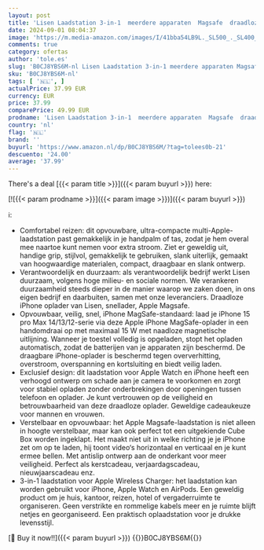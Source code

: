 ```yaml
---
layout: post
title: 'Lisen Laadstation 3-in-1  meerdere apparaten  Magsafe  draadloze oplader  iPhone-laadstation  geschikt voor Apple Watch  iPhone en Airpods'
date: 2024-09-01 08:04:37
image: 'https://m.media-amazon.com/images/I/41bba54LB9L._SL500_._SL400_.jpg'
comments: true
category: ofertas
author: 'tole.es'
slug: 'B0CJ8YBS6M-nl Lisen Laadstation 3-in-1 meerdere apparaten Magsafe...'
sku: 'B0CJ8YBS6M-nl'
tags: [ '🇳🇱', ]
actualPrice: 37.99 EUR
currency: EUR
price: 37.99
comparePrice: 49.99 EUR
prodname: 'Lisen Laadstation 3-in-1  meerdere apparaten  Magsafe  draadloze oplader  iPhone-laadstation  geschikt voor Apple Watch  iPhone en Airpods'
country: 'nl'
flag: '🇳🇱'
brand: ''
buyurl: 'https://www.amazon.nl/dp/B0CJ8YBS6M/?tag=tolees0b-21'
descuento: '24.00'
average: '37.99'
---
```


There's a deal [{{< param title >}}]({{< param buyurl >}})  here:

[![{{< param prodname >}}]({{< param image >}})]({{< param buyurl >}})

ℹ️:

- Comfortabel reizen: dit opvouwbare, ultra-compacte multi-Apple-laadstation past gemakkelijk in je handpalm of tas, zodat je hem overal mee naartoe kunt nemen voor extra stroom. Ziet er geweldig uit, handige grip, stijlvol, gemakkelijk te gebruiken, slank uiterlijk, gemaakt van hoogwaardige materialen, compact, draagbaar en slank ontwerp.
- ️Verantwoordelijk en duurzaam: als verantwoordelijk bedrijf werkt Lisen duurzaam, volgens hoge milieu- en sociale normen. We verankeren duurzaamheid steeds dieper in de manier waarop we zaken doen, in ons eigen bedrijf en daarbuiten, samen met onze leveranciers. Draadloze iPhone oplader van Lisen, snellader, Apple Magsafe.
- Opvouwbaar, veilig, snel, iPhone MagSafe-standaard: laad je iPhone 15 pro Max 14/13/12-serie via deze Apple iPhone MagSafe-oplader in een handomdraai op met maximaal 15 W met naadloze magnetische uitlijning. Wanneer je toestel volledig is opgeladen, stopt het opladen automatisch, zodat de batterijen van je apparaten zijn beschermd. De draagbare iPhone-oplader is beschermd tegen oververhitting, overstroom, overspanning en kortsluiting en biedt veilig laden.
- Exclusief design: dit laadstation voor Apple Watch en iPhone heeft een verhoogd ontwerp om schade aan je camera te voorkomen en zorgt voor stabiel opladen zonder onderbrekingen door openingen tussen telefoon en oplader. Je kunt vertrouwen op de veiligheid en betrouwbaarheid van deze draadloze oplader. Geweldige cadeaukeuze voor mannen en vrouwen.
- Verstelbaar en opvouwbaar: het Apple Magsafe-laadstation is niet alleen in hoogte verstelbaar, maar kan ook perfect tot een uitgekiende Cube Box worden ingeklapt. Het maakt niet uit in welke richting je je iPhone zet om op te laden, hij toont video‘s horizontaal en verticaal en je kunt ermee bellen. Met antislip ontwerp aan de onderkant voor meer veiligheid. Perfect als kerstcadeau, verjaardagscadeau, nieuwjaarscadeau enz.
- 3-in-1 laadstation voor Apple Wireless Charger: het laadstation kan worden gebruikt voor iPhone, Apple Watch en AirPods. Een geweldig product om je huis, kantoor, reizen, hotel of vergaderruimte te organiseren. Geen verstrikte en rommelige kabels meer en je ruimte blijft netjes en georganiseerd. Een praktisch oplaadstation voor je drukke levensstijl.

[🛒 Buy it now!!]({{< param buyurl >}})
{{<world>}}B0CJ8YBS6M{{</world>}}
